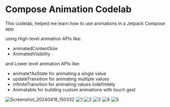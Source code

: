 Compose Animation Codelab
=========================

This codelab, helped me learn how to use animations in a Jetpack Compose app:

using High-level animation APIs like:

- animatedContentSize
- AnimatedVisibility

and Lower level animation APIs like:

- animate*AsState for animating a single value
- updateTransition for animating multiple values
- infiniteTransition for animating values indefinitely
- Animatable for building custom animations with touch gest

![Screenshot_20240418_150332](https://github.com/NickSidiropoulos/AnimationCodelab/assets/12250619/eea4b0b7-d8f0-4f85-a976-d157535cf333)
![1](https://github.com/NickSidiropoulos/AnimationCodelab/assets/12250619/ba01d094-82d8-4ebb-a790-bbddfad87556)
![2](https://github.com/NickSidiropoulos/AnimationCodelab/assets/12250619/010f2492-3a3c-4d5b-81c1-62abcc4591a0)
![3](https://github.com/NickSidiropoulos/AnimationCodelab/assets/12250619/dfcafb19-9472-4fae-87db-ab40c6391967)
![4](https://github.com/NickSidiropoulos/AnimationCodelab/assets/12250619/fc4fff61-0da2-46f6-ad2d-79d46406a6f5)
![5](https://github.com/NickSidiropoulos/AnimationCodelab/assets/12250619/3af5d3ad-39a7-490b-a70b-4c84d40b592a)
